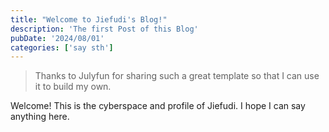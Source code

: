 ```yaml
---
title: "Welcome to Jiefudi's Blog!"
description: 'The first Post of this Blog'
pubDate: '2024/08/01'
categories: ['say sth']
---
```


>Thanks to Julyfun for sharing such a great template so that I can use it to build my own.

Welcome! This is the cyberspace and profile of Jiefudi.
I hope I can say anything here.